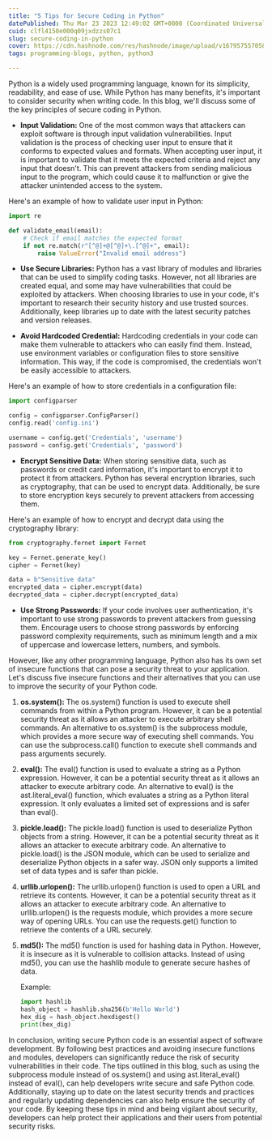 ```yaml
---
title: "5 Tips for Secure Coding in Python"
datePublished: Thu Mar 23 2023 12:49:02 GMT+0000 (Coordinated Universal Time)
cuid: clfl4150e000q09jxdzzs07c1
slug: secure-coding-in-python
cover: https://cdn.hashnode.com/res/hashnode/image/upload/v1679575570587/26018fce-d174-4213-baf8-1123c9c11e5b.png
tags: programming-blogs, python, python3

---
```


Python is a widely used programming language, known for its simplicity, readability, and ease of use. While Python has many benefits, it's important to consider security when writing code. In this blog, we'll discuss some of the key principles of secure coding in Python.

* **Input Validation:** One of the most common ways that attackers can exploit software is through input validation vulnerabilities. Input validation is the process of checking user input to ensure that it conforms to expected values and formats. When accepting user input, it is important to validate that it meets the expected criteria and reject any input that doesn't. This can prevent attackers from sending malicious input to the program, which could cause it to malfunction or give the attacker unintended access to the system.
    

Here's an example of how to validate user input in Python:

```python
import re

def validate_email(email):
    # Check if email matches the expected format
    if not re.match(r"[^@]+@[^@]+\.[^@]+", email):
        raise ValueError("Invalid email address")
```

* **Use Secure Libraries:** Python has a vast library of modules and libraries that can be used to simplify coding tasks. However, not all libraries are created equal, and some may have vulnerabilities that could be exploited by attackers. When choosing libraries to use in your code, it's important to research their security history and use trusted sources. Additionally, keep libraries up to date with the latest security patches and version releases.
    
* **Avoid Hardcoded Credential:** Hardcoding credentials in your code can make them vulnerable to attackers who can easily find them. Instead, use environment variables or configuration files to store sensitive information. This way, if the code is compromised, the credentials won't be easily accessible to attackers.
    

Here's an example of how to store credentials in a configuration file:

```python
import configparser

config = configparser.ConfigParser()
config.read('config.ini')

username = config.get('Credentials', 'username')
password = config.get('Credentials', 'password')
```

* **Encrypt Sensitive Data:** When storing sensitive data, such as passwords or credit card information, it's important to encrypt it to protect it from attackers. Python has several encryption libraries, such as cryptography, that can be used to encrypt data. Additionally, be sure to store encryption keys securely to prevent attackers from accessing them.
    

Here's an example of how to encrypt and decrypt data using the cryptography library:

```python
from cryptography.fernet import Fernet

key = Fernet.generate_key()
cipher = Fernet(key)

data = b"Sensitive data"
encrypted_data = cipher.encrypt(data)
decrypted_data = cipher.decrypt(encrypted_data)
```

* **Use Strong Passwords:** If your code involves user authentication, it's important to use strong passwords to prevent attackers from guessing them. Encourage users to choose strong passwords by enforcing password complexity requirements, such as minimum length and a mix of uppercase and lowercase letters, numbers, and symbols.
    

However, like any other programming language, Python also has its own set of insecure functions that can pose a security threat to your application. Let's discuss five insecure functions and their alternatives that you can use to improve the security of your Python code.

1. **os.system():** The os.system() function is used to execute shell commands from within a Python program. However, it can be a potential security threat as it allows an attacker to execute arbitrary shell commands. An alternative to os.system() is the subprocess module, which provides a more secure way of executing shell commands. You can use the subprocess.call() function to execute shell commands and pass arguments securely.
    
2. **eval():** The eval() function is used to evaluate a string as a Python expression. However, it can be a potential security threat as it allows an attacker to execute arbitrary code. An alternative to eval() is the ast.literal\_eval() function, which evaluates a string as a Python literal expression. It only evaluates a limited set of expressions and is safer than eval().
    
3. **pickle.load():** The pickle.load() function is used to deserialize Python objects from a string. However, it can be a potential security threat as it allows an attacker to execute arbitrary code. An alternative to pickle.load() is the JSON module, which can be used to serialize and deserialize Python objects in a safer way. JSON only supports a limited set of data types and is safer than pickle.
    
4. **urllib.urlopen():** The urllib.urlopen() function is used to open a URL and retrieve its contents. However, it can be a potential security threat as it allows an attacker to execute arbitrary code. An alternative to urllib.urlopen() is the requests module, which provides a more secure way of opening URLs. You can use the requests.get() function to retrieve the contents of a URL securely.
    
5. **md5():** The md5() function is used for hashing data in Python. However, it is insecure as it is vulnerable to collision attacks. Instead of using md5(), you can use the hashlib module to generate secure hashes of data.
    
    Example:
    
    ```python
    import hashlib
    hash_object = hashlib.sha256(b'Hello World')
    hex_dig = hash_object.hexdigest()
    print(hex_dig)
    ```
    

In conclusion, writing secure Python code is an essential aspect of software development. By following best practices and avoiding insecure functions and modules, developers can significantly reduce the risk of security vulnerabilities in their code. The tips outlined in this blog, such as using the subprocess module instead of os.system() and using ast.literal\_eval() instead of eval(), can help developers write secure and safe Python code. Additionally, staying up to date on the latest security trends and practices and regularly updating dependencies can also help ensure the security of your code. By keeping these tips in mind and being vigilant about security, developers can help protect their applications and their users from potential security risks.